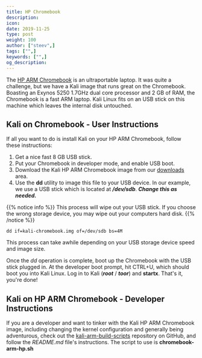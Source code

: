 ```yaml
---
title: HP Chromebook
description:
icon:
date: 2019-11-25
type: post
weight: 100
author: ["steev",]
tags: ["",]
keywords: ["",]
og_description:
---
```


The [HP ARM Chromebook](http://www8.hp.com/ca/en/ads/chromebooks/specs.html) is an ultraportable laptop. It was quite a challenge, but we have a Kali image that runs great on the Chromebook. Boasting an Exynos 5250 1.7GHz dual core processor and 2 GB of RAM, the Chromebook is a fast ARM laptop. Kali Linux fits on an USB stick on this machine which leaves the internal disk untouched.

## Kali on Chromebook - User Instructions

If all you want to do is install Kali on your HP ARM Chromebook, follow these instructions:

1. Get a nice fast 8 GB USB stick.
2. Put your Chromebook in developer mode, and enable USB boot.
3. Download the Kali HP ARM Chromebook image from our [downloads](https://www.offensive-security.com/kali-linux-arm-images/) area.
4. Use the **dd** utility to image this file to your USB device. In our example, we use a USB stick which is located at **_/dev/sdb_**. **_Change this as needed._**

{{% notice info %}}
This process will wipe out your USB stick. If you choose the wrong storage device, you may wipe out your computers hard disk.
{{% /notice %}}

```
dd if=kali-chromebook.img of=/dev/sdb bs=4M
```

This process can take awhile depending on your USB storage device speed and image size.

Once the _dd_ operation is complete, boot up the Chromebook with the USB stick plugged in. At the developer boot prompt, hit CTRL+U, which should boot you into Kali Linux. Log in to Kali (**_root_** / **_toor_**) and **startx**. That's it, you're done!

## Kali on HP ARM Chromebook - Developer Instructions

If you are a developer and want to tinker with the Kali HP ARM Chromebook image, including changing the kernel configuration and generally being adventurous, check out the [kali-arm-build-scripts](https://gitlab.com/kalilinux/build-scripts/kali-arm) repository on GitHub, and follow the _README.md_ file's instructions. The script to use is **chromebook-arm-hp.sh**
